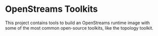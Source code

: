 # OpenStreams Toolkits

This project contains tools to build an OpenStreams runtime image with some of
the most common open-source toolkits, like the topology toolkit.

